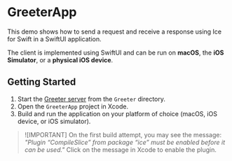 # GreeterApp

This demo shows how to send a request and receive a response using Ice for Swift in a SwiftUI application.

The client is implemented using SwiftUI and can be run on **macOS**, the **iOS Simulator**, or a
**physical iOS device**.

## Getting Started

1. Start the [Greeter server](../Greeter) from the `Greeter` directory.
2. Open the `GreeterApp` project in Xcode.
3. Build and run the application on your platform of choice (macOS, iOS device, or iOS simulator).

>![IMPORTANT]
> On the first build attempt, you may see the message:
> _"Plugin “CompileSlice” from package “ice” must be enabled before it can be used."_
> Click on the message in Xcode to enable the plugin.

